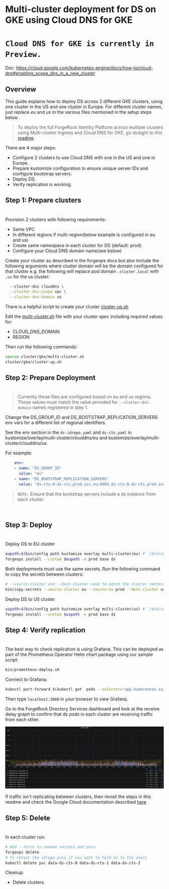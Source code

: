 # Multi-cluster deployment for DS on GKE using Cloud DNS for GKE

# **`Cloud DNS for GKE is currently in Preview.`**

Doc: https://cloud.google.com/kubernetes-engine/docs/how-to/cloud-dns#enabling_scope_dns_in_a_new_cluster  

## Overview
This guide explains how to deploy DS across 2 different GKE clusters, using one cluster in the US and one cluster in Europe.
For different cluster names, just replace *eu* and *us* in the various files mentioned in the setup steps below .

> To deploy the full ForgeRock Identity Platform across multiple clusters using Multi-cluster Ingress and Cloud DNS for GKE, go straight to this [readme](https://github.com/ForgeRock/forgeops/blob/master/etc/multi-cluster/google-cloud/multi-cluster-ingress/README.md).

There are 4 major steps:
* Configure 2 clusters to use Cloud DNS with one in the US and one in Europe.
* Prepare kustomize configuration to ensure unique server IDs and configure bootstrap servers.
* Deploy DS.
* Verify replication is working.

## Step 1: Prepare clusters
#
Provision 2 clusters with following requirements:
  * Same VPC
  * In different regions if multi-region(below example is configured in eu and us)
  * Create same namespace in each cluster for DS (default: prod).
  * Configure your Cloud DNS domain name(see below) 

Create your cluster as described in the forgeops docs but also include the following arguments where cluster domain will be the domain configured for that cluster e.g. the following will replace pod domain `.cluster.local` with `.us` for the us cluster:
```bash
  --cluster-dns clouddns \
  --cluster-dns-scope vpc \
  --cluster-dns-domain us
```

There is a helpful script to create your cluster [cluster-up.sh](https://github.com/ForgeRock/forgeops/blob/master/cluster/gke/cluster-up.sh)

Edit the [multi-cluster.sh](https://github.com/ForgeRock/forgeops/blob/master/cluster/gke/multi-cluster.sh) file with your cluster spec including required values for:
* CLOUD_DNS_DOMAIN
* REGION

Then run the following commands:  
```bash
source cluster/gke/multi-cluster.sh
cluster/gke/cluster-up.sh
```

## Step 2: Prepare Deployment  
#  

>Currently these files are configured based on eu and us regions. These values must match the value provided for `--cluster-dns-domain`  names registered in step 1.

Change the DS_GROUP_ID and DS_BOOTSTRAP_REPLICATION_SERVERS env vars for a different list of regional identifiers.

See the env section in the `ds-idrepo.yaml` and `ds-cts.yaml` in kustomize/overlay/multi-cluster/clouddns/eu and kustomize/overlay/multi-cluster/clouddns/us.  

For example:
```yaml
    env:
    - name: "DS_GROUP_ID"
      value: "eu"
    - name: "DS_BOOTSTRAP_REPLICATION_SERVERS"
      value: "ds-cts-0.ds-cts.prod.svc.eu:8989,ds-cts-0.ds-cts.prod.svc.us:8989"
```

>`NOTE:` Ensure that the bootstrap servers include a ds instance from each cluster.

<br />

## Step 3: Deploy
#  

Deploy DS to EU cluster
```bash
eupath=$(bin/config path kustomize overlay multi-cluster/eu) # `/bin/config path` command will get the full path
forgeops install --custom $eupath -n prod base ds
```

Both deployments must use the same secrets.  Run the following command to copy the secrets between clusters:
```bash
# --source-cluster and --dest-cluster need to match the cluster context names
bin/copy-secrets --source-cluster eu --source-ns prod --dest-cluster us --dest-ns prod
```

Deploy DS to US cluster
```bash
uspath=$(bin/config path kustomize overlay multi-cluster/us) # `/bin/config path` command will get the full path
forgeops install --custom $uspath -n prod base ds
```  

## Step 4: Verify replication
#  

The best way to check replication is using Grafana.  This can be deployed as part of the Prometheus Operator Helm chart package using our sample script:

```bash
bin/prometheus-deploy.sh
```

Connect to Grafana:

```bash
kubectl port-forward $(kubectl get  pods --selector="app.kubernetes.io/name=grafana" --field-selector status.phase=Running --output=jsonpath="{.items..metadata.name}" --namespace=$NAMESPACE) $PORT:3000 --namespace=$NAMESPACE
```

Then type `localhost:3000` in your browser to view Grafana.

Go to the ForgeRock Directory Services dashboard and look at the receive delay graph to confirm that ds pods in each cluster are receiving traffic from each other.

![receive-delay-graph](receive-delay.png)

If traffic isn't replicating between clusters, then revisit the steps in this readme and check the Google Cloud documentation described [here](https://cloud.google.com/kubernetes-engine/docs/how-to/cloud-dns)


## Step 5: Delete
#  

In each cluster run:
```bash
# Add --force to remove secrets and pvcs
forgeops delete
# To retain the idrepo pvcs if you want to hold on to the users
kubectl delete pvc data-ds-cts-0 data-ds-cts-1 data-ds-cts-2
```

Cleanup:
* Delete clusters.
